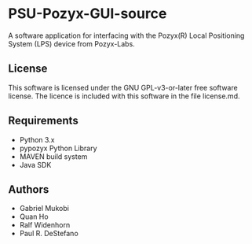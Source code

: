 # PSU-Pozyx-GUI-source
A software application for interfacing with the Pozyx(R) Local Positioning
System (LPS) device from Pozyx-Labs.

## License
This software is licensed under the GNU GPL-v3-or-later free software license.
The licence is included with this software in the file license.md.

## Requirements
- Python 3.x
- pypozyx Python Library
- MAVEN build system
- Java SDK

## Authors
- Gabriel Mukobi
- Quan Ho
- Ralf Widenhorn
- Paul R. DeStefano

